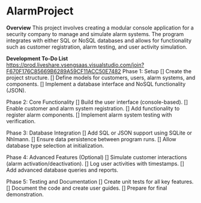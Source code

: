 # AlarmProject

**Overview**
This project involves creating a modular console application for a security company to manage and simulate alarm systems. 
The program integrates with either SQL or NoSQL databases and allows for functionality such as customer registration, alarm testing, and user activity simulation.

**Development To-Do List**
https://prod.liveshare.vsengsaas.visualstudio.com/join?F670F176C85669B6289A59CF11ACC50E7482
Phase 1: Setup
[] Create the project structure.
[] Define models for customers, users, alarm systems, and components.
[] Implement a database interface and NoSQL functionality (JSON).

Phase 2: Core Functionality
[] Build the user interface (console-based).
[] Enable customer and alarm system registration.
[] Add functionality to register alarm components.
[] Implement alarm system testing with verification.

Phase 3: Database Integration
[] Add SQL or JSON support using SQLite or Nhlmann.
[] Ensure data persistence between program runs.
[] Allow database type selection at initialization.

Phase 4: Advanced Features (Optional)
[] Simulate customer interactions (alarm activation/deactivation).
[] Log user activities with timestamps.
[] Add advanced database queries and reports.

Phase 5: Testing and Documentation
[] Create unit tests for all key features.
[] Document the code and create user guides.
[] Prepare for final demonstration.
